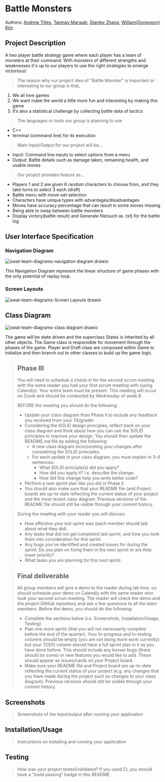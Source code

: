 # Battle Monsters
Authors: [Andrew Tilles](https://github.com/antilles183), [Tanmay Marwah](https://github.com/TMarwah), [Stanley Zhang](https://github.com/StanleyZhang0), [William(Dongyeon) Kim](https://github.com/WilliamEKim)


## Project Description
A two player battle strategy game where each player has a team of monsters at their command. With monsters of different strengths and weaknesses it's up to our players to use the right strategies to emerge victorious!

> The reason why our project idea of "Battle Monster" is important or interesting to our group is that,
1. We all love games
2. We want make the world a little more fun and interesting by making this game
3. It’s also a statistical challenge by collecting battle data of tactics

> The languages or tools our group is planning to use
* C++
* terminal (command line) for its execution

> Main Input/Output for our project will be...
 * Input: Command line inputs to select options from a menu
 * Output: Battle details such as damage taken, remaining health, and usable moves

> Our project provides feature as...
 * Players 1 and 2 are given 6 random characters to choose from, and they take turns to select 3 each (draft)
 * Battle menu with move-set selection
 * Characters have unique types with advantages/disadvantages
 * Moves have accuracy percentage that can result in some moves missing
 * Being able to swap between battle monsters
 * Display victory(battle result) and Generate file(such as .txt) for the battle log


## User Interface Specification

### Navigation Diagram
![swat-team-diagrams-navigation diagram drawio](https://github.com/cs100/final-project-wkim107-tmarw001-szhan240-atill006/assets/115139825/0faa0ec5-8d0e-4964-85ff-40a1cefadf8d)

This Navigation Diagram represent the linear structure of game phases with the only potential of replay loop. 


### Screen Layouts
 ![swat-team-diagrams-Screen Layouts drawio](https://github.com/cs100/final-project-wkim107-tmarw001-szhan240-atill006/assets/115139825/414ea81e-d23b-4bf6-8997-2243a13849d3)


## Class Diagram
![swat-team-diagrams-class diagram drawio](https://github.com/cs100/final-project-wkim107-tmarw001-szhan240-atill006/assets/115139825/4fa120fb-d3da-43fc-a0a0-e71e545c91a7)

 The game will be state driven and the superclass States is inherited by all other objects. The Game class is responsible for movement through the phases of the game. Player and Draft class are composed within Game to initialize and then branch out to other classes to build up the game logic.


 > ## Phase III
 > You will need to schedule a check-in for the second scrum meeting with the same reader you had your first scrum meeting with (using Calendly). Your entire team must be present. This meeting will occur on Zoom and should be conducted by Wednesday of week 8.
 
 > BEFORE the meeting you should do the following:
 > * Update your class diagram from Phase II to include any feedback you received from your TA/grader.
 > * Considering the SOLID design principles, reflect back on your class diagram and think about how you can use the SOLID principles to improve your design. You should then update the README.md file by adding the following:
 >   * A new class diagram incorporating your changes after considering the SOLID principles.
 >   * For each update in your class diagram, you must explain in 3-4 sentences:
 >     * What SOLID principle(s) did you apply?
 >     * How did you apply it? i.e. describe the change.
 >     * How did this change help you write better code?
 > * Perform a new sprint plan like you did in Phase II.
 > * You should also make sure that your README file (and Project board) are up-to-date reflecting the current status of your project and the most recent class diagram. Previous versions of the README file should still be visible through your commit history.
 
> During the meeting with your reader you will discuss: 
 > * How effective your last sprint was (each member should talk about what they did)
 > * Any tasks that did not get completed last sprint, and how you took them into consideration for this sprint
 > * Any bugs you've identified and created issues for during the sprint. Do you plan on fixing them in the next sprint or are they lower priority?
 > * What tasks you are planning for this next sprint.

 
 > ## Final deliverable
 > All group members will give a demo to the reader during lab time. ou should schedule your demo on Calendly with the same reader who took your second scrum meeting. The reader will check the demo and the project GitHub repository and ask a few questions to all the team members. 
 > Before the demo, you should do the following:
 > * Complete the sections below (i.e. Screenshots, Installation/Usage, Testing)
 > * Plan one more sprint (that you will not necessarily complete before the end of the quarter). Your In-progress and In-testing columns should be empty (you are not doing more work currently) but your TODO column should have a full sprint plan in it as you have done before. This should include any known bugs (there should be some) or new features you would like to add. These should appear as issues/cards on your Project board.
 > * Make sure your README file and Project board are up-to-date reflecting the current status of your project (e.g. any changes that you have made during the project such as changes to your class diagram). Previous versions should still be visible through your commit history. 
 
 ## Screenshots
 > Screenshots of the input/output after running your application
 ## Installation/Usage
 > Instructions on installing and running your application
 ## Testing
 > How was your project tested/validated? If you used CI, you should have a "build passing" badge in this README.
 
